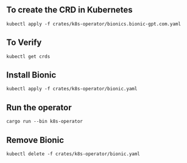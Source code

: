 ## To create the CRD in Kubernetes

`kubectl apply -f crates/k8s-operator/bionics.bionic-gpt.com.yaml`

## To Verify

`kubectl get crds`

## Install Bionic

`kubectl apply -f crates/k8s-operator/bionic.yaml`

## Run the operator

`cargo run --bin k8s-operator`

## Remove Bionic

`kubectl delete -f crates/k8s-operator/bionic.yaml`